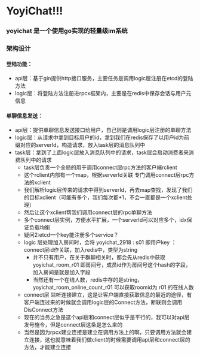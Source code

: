 # YoyiChat!!! 

### yoyichat 是一个使用go实现的轻量级im系统

### 架构设计
#### 登陆功能：
+ api层：基于gin提供http接口服务，主要任务是调用logic层注册在etcd的登陆方法
+ logic层：将登陆方法注册进rpcx框架内，主要是在redis中保存会话与用户元信息

#### 单聊信息发送：
+ api层：提供单聊信息发送接口给用户，自己则是调用logic层注册的单聊方法
+ logic层：从请求中拿到目标用户的id，拿到我们在redis保存了以用户id为前缀对应的serverId，构造请求，放入task层的消息队列中
+ task层：拿到了上面logic层放入消息队列中的请求，task层会启动消费者来消费队列中的请求
  + task层负责一个全局的用于调用connect层rpc方法的客户端rclient
  + 这个rclient内部有一个map，根据serverId关联 专门调用connect层rpc方法的xclient
  + 我们解析logic层传来的请求中得到serverId，再去map查找，发现了我们的目标xclient（可能有多个，我们每次都+1，不会一直都是一个xclient处理）
  + 然后让这个xclient帮我们调用connect层的rpc单聊方法
  + 多个connect层实例，方便水平扩展，一个serverId可以对应多个，idx保证负载均衡
  + 疑问2:etcd一个key能注册多个service？
  + logic 层处理加入房间时，会将 yoyichat_2918 : s01 即用户key ：connect层id作关联，加入redis中，类型为string
    + 并不只有用户，在关于群聊相关时，都会先从redis中获取 yoyichat_room_r01 即房间号，成员id作为房间号这个hash的字段，加入房间是就是加入字段
    + 当然还有一个在线人数，redis中存的是string，yoyichat_room_online_count_r01 可以获取roomid为 r01 的在线人数
  + connect层 监听连接建立，这是让客户端直接获取信息的最近的途径，有客户端连过来的时候就会调用logic层的Connect方法，断联则会调用DisConnect方法
  + 现在的当务之急是这个api层和connect层似乎是平行的，我可以对api层发号施令，但是connect层这条是怎么来的
  + 当然是因为rpcx建立连接是建立在调用方法上的啊，只要调用方法就会建立连接，这也就意味着我们做client的时候需要调用api层和connect层的方法，才能建立连接